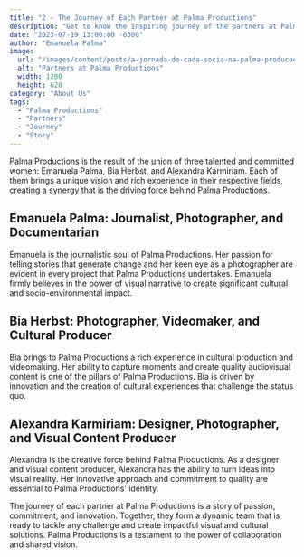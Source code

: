 ```yaml
---
title: "2 - The Journey of Each Partner at Palma Productions"
description: "Get to know the inspiring journey of the partners at Palma Productions and how their experiences have shaped the company."
date: "2023-07-19 13:00:00 -0300"
author: "Emanuela Palma"
image:
  url: "/images/content/posts/a-jornada-de-cada-socia-na-palma-producoes.jpg"
  alt: "Partners at Palma Productions"
  width: 1200
  height: 628
category: "About Us"
tags:
  - "Palma Productions"
  - "Partners"
  - "Journey"
  - "Story"
---
```


Palma Productions is the result of the union of three talented and committed women: Emanuela Palma, Bia Herbst, and Alexandra Karmiriam. Each of them brings a unique vision and rich experience in their respective fields, creating a synergy that is the driving force behind Palma Productions.

## Emanuela Palma: Journalist, Photographer, and Documentarian

Emanuela is the journalistic soul of Palma Productions. Her passion for telling stories that generate change and her keen eye as a photographer are evident in every project that Palma Productions undertakes. Emanuela firmly believes in the power of visual narrative to create significant cultural and socio-environmental impact.

## Bia Herbst: Photographer, Videomaker, and Cultural Producer

Bia brings to Palma Productions a rich experience in cultural production and videomaking. Her ability to capture moments and create quality audiovisual content is one of the pillars of Palma Productions. Bia is driven by innovation and the creation of cultural experiences that challenge the status quo.

## Alexandra Karmiriam: Designer, Photographer, and Visual Content Producer

Alexandra is the creative force behind Palma Productions. As a designer and visual content producer, Alexandra has the ability to turn ideas into visual reality. Her innovative approach and commitment to quality are essential to Palma Productions' identity.

The journey of each partner at Palma Productions is a story of passion, commitment, and innovation. Together, they form a dynamic team that is ready to tackle any challenge and create impactful visual and cultural solutions. Palma Productions is a testament to the power of collaboration and shared vision.
